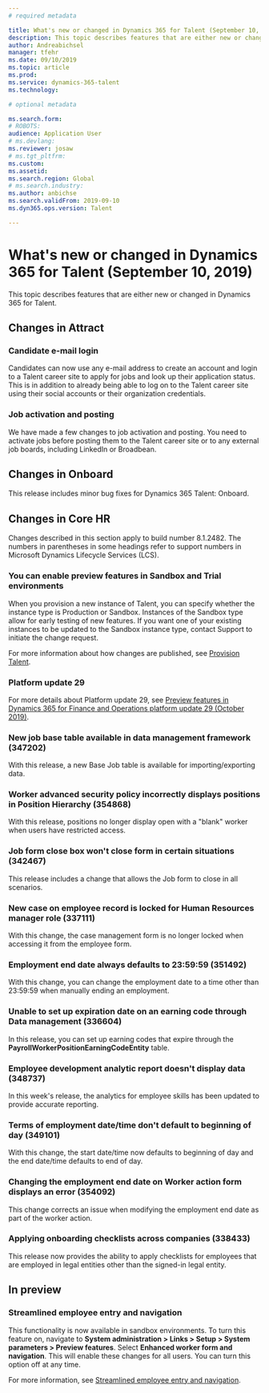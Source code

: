 ```yaml
---
# required metadata

title: What's new or changed in Dynamics 365 for Talent (September 10, 2019)
description: This topic describes features that are either new or changed in Microsoft Dynamics 365 for Talent.
author: Andreabichsel
manager: tfehr
ms.date: 09/10/2019
ms.topic: article
ms.prod: 
ms.service: dynamics-365-talent
ms.technology: 

# optional metadata

ms.search.form: 
# ROBOTS: 
audience: Application User
# ms.devlang: 
ms.reviewer: josaw
# ms.tgt_pltfrm: 
ms.custom: 
ms.assetid: 
ms.search.region: Global
# ms.search.industry: 
ms.author: anbichse
ms.search.validFrom: 2019-09-10
ms.dyn365.ops.version: Talent

---
```

# What's new or changed in Dynamics 365 for Talent (September 10, 2019)

This topic describes features that are either new or changed in Dynamics 365 for Talent.

## Changes in Attract

### Candidate e-mail login

Candidates can now use any e-mail address to create an account and login to a Talent career site to apply for jobs and look up their application status. This is in addition to already being able to log on to the Talent career site using their social accounts or their organization credentials.

### Job activation and posting

We have made a few changes to job activation and posting. You need to activate jobs before posting them to the Talent career site or to any external job boards, including LinkedIn or Broadbean.

## Changes in Onboard

This release includes minor bug fixes for Dynamics 365 Talent: Onboard.

## Changes in Core HR

Changes described in this section apply to build number 8.1.2482. The numbers in parentheses in some headings refer to support numbers in Microsoft Dynamics Lifecycle Services (LCS).

### You can enable preview features in Sandbox and Trial environments

When you provision a new instance of Talent, you can specify whether the instance type is Production or Sandbox. Instances of the Sandbox type allow for early testing of new features. If you want one of your existing instances to be updated to the Sandbox instance type, contact Support to initiate the change request.

For more information about how changes are published, see [Provision Talent](./provisioning-talent.md).

### Platform update 29

For more details about Platform update 29, see [Preview features in Dynamics 365 for Finance and Operations platform update 29 (October 2019)](https://docs.microsoft.com/dynamics365/unified-operations/fin-and-ops/get-started/whats-new-platform-update-29).

### New job base table available in data management framework (347202)

With this release, a new Base Job table is available for importing/exporting data. 

### Worker advanced security policy incorrectly displays positions in Position Hierarchy (354868)

With this release, positions no longer display open with a "blank" worker when users have restricted access.

### Job form close box won't close form in certain situations (342467)

This release includes a change that allows the Job form to close in all scenarios.

### New case on employee record is locked for Human Resources manager role (337111)

With this change, the case management form is no longer locked when accessing it from the employee form.

### Employment end date always defaults to 23:59:59 (351492)

With this change, you can change the employment date to a time other than 23:59:59 when manually ending an employment.

### Unable to set up expiration date on an earning code through Data management (336604)

In this release, you can set up earning codes that expire through the **PayrollWorkerPositionEarningCodeEntity** table.

### Employee development analytic report doesn't display data (348737)

In this week's release, the analytics for employee skills has been updated to provide accurate reporting.

### Terms of employment date/time don't default to beginning of day (349101)

With this change, the start date/time now defaults to beginning of day and the end date/time defaults to end of day.

### Changing the employment end date on Worker action form displays an error (354092) 

This change corrects an issue when modifying the employment end date as part of the worker action.

### Applying onboarding checklists across companies (338433)

This release now provides the ability to apply checklists for employees that are employed in legal entities other than the signed-in legal entity.

## In preview

### Streamlined employee entry and navigation

This functionality is now available in sandbox environments. To turn this feature on, navigate to **System administration > Links > Setup > System parameters > Preview features**. Select **Enhanced worker form and navigation**. This will enable these changes for all users. You can turn this option off at any time.

For more information, see [Streamlined employee entry and navigation](./streamlined-employee-entry.md).
